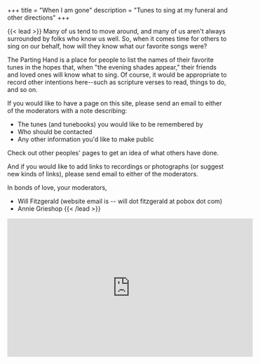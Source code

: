 +++
title = "When I am gone"
description = "Tunes to sing at my funeral and other directions"
+++

{{< lead >}}
Many of us tend to move around, and many of us aren't always surrounded by folks who know us well. So, when it comes time for others to sing on our behalf, how will they know what our favorite songs were?

The Parting Hand is a place for people to list the names of their favorite tunes in the hopes that, when "the evening shades appear," their friends and loved ones will know what to sing. Of course, it would be appropriate to record other intentions here--such as scripture verses to read, things to do, and so on.

If you would like to have a page on this site, please send an email to either of the moderators with a note describing:

- The tunes (and tunebooks) you would like to be remembered by
- Who should be contacted
- Any other information you'd like to make public

Check out other peoples' pages to get an idea of what others have done.

And if you would like to add links to recordings or photographs (or suggest new kinds of links), please send email to either of the moderators.

In bonds of love, your moderators,

- Will Fitzgerald (website email is -- will dot fitzgerald at pobox dot com)
- Annie Grieshop
{{< /lead >}}

<iframe width="560" height="315" style="display:block; margin: 0 auto;" src="https://www.youtube.com/embed/1IWBCdNHXcM" frameborder="0" allow="accelerometer; autoplay; encrypted-media; gyroscope; picture-in-picture" allowfullscreen></iframe>


